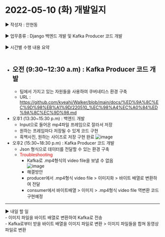 <h1>2022-05-10 (화) 개발일지</h1>

▶ 작성자 : 안현동<br><br>
▶ 업무종류 : Django 백엔드 개발 및 Kafka Producer 코드 개발<br><br>
▶ 시간별 수행 내용 요약<br><br>
- 오전 (9:30~12:30 a.m) : Kafka Producer 코드 개발
  - 
  - 팀에서 가지고 있는 자원들을 사용하여 쿠버네티스 환경 구축
  - URL : https://github.com/kyeahi/Walker/blob/main/docs/%ED%9A%8C%EC%9D%98%EB%A1%9D/220510_%EC%98%A4%EC%A0%84%ED%9A%8C%EC%9D%98.md
- 오후1 (13:30~15:30 p.m) : 백엔드 개발
  - Input으로 들어온 mp4파일 프레임으로 잘라서 저장
  - 원하는 프레임마다 저장될 수 있게 코드 구현
  - 흑백사진, 원하는 사이즈로 저장 구현 완료
  ![image](https://user-images.githubusercontent.com/81276472/167669901-2803fb60-784c-435b-b529-3f5a19fea209.png)
- 오후2 (15:30~18:30 p.m) : Kafka Producer 코드 개발
  - Json 형식으로 데이터를 전달할 수 있는 환경 구축
  - <span style="color:red">Troubleshooting</span>
    - Kafka로 .mp4형식의 video file을 보낼 수 없음<br>
    ![image](https://user-images.githubusercontent.com/81276472/167674972-a5e83df5-81ad-4d0e-a4e8-44bcae2d5b42.png)<br>
    - 해결방안
    - producer에서 .mp4형식 video file > 이미지화 > 바이트 배열로 변환하여 전달
    - consumer에서 바이트배열 > 이미지 > .mp4형식 video file 역변환 코드 구현예정
<hr>
▶ 내일 할 일<br>
- 이미지 파일을 바이트 배열로 변환하여 Kafka로 전송<br>
- Kafka로부터 받을 바이트 배열을 이미지 파일로 변환 > 이미지 파일들을 합쳐 동영상 파일로 변환

